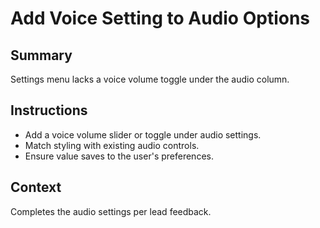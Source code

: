# Add Voice Setting to Audio Options

## Summary
Settings menu lacks a voice volume toggle under the audio column.

## Instructions
- Add a voice volume slider or toggle under audio settings.
- Match styling with existing audio controls.
- Ensure value saves to the user's preferences.

## Context
Completes the audio settings per lead feedback.
